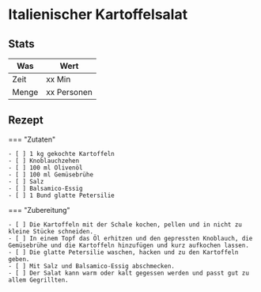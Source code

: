 # Italienischer Kartoffelsalat

## Stats

| Was   | Wert        |
|-------|-------------|
| Zeit  | xx Min      |
| Menge | xx Personen |

## Rezept

=== "Zutaten"

    - [ ] 1 kg gekochte Kartoffeln
    - [ ] Knoblauchzehen
    - [ ] 100 ml Olivenöl
    - [ ] 100 ml Gemüsebrühe
    - [ ] Salz
    - [ ] Balsamico-Essig
    - [ ] 1 Bund glatte Petersilie

=== "Zubereitung"

    - [ ] Die Kartoffeln mit der Schale kochen, pellen und in nicht zu kleine Stücke schneiden.
    - [ ] In einem Topf das Öl erhitzen und den gepressten Knoblauch, die Gemüsebrühe und die Kartoffeln hinzufügen und kurz aufkochen lassen.
    - [ ] Die glatte Petersilie waschen, hacken und zu den Kartoffeln geben.
    - [ ] Mit Salz und Balsamico-Essig abschmecken.
    - [ ] Der Salat kann warm oder kalt gegessen werden und passt gut zu allem Gegrillten.

